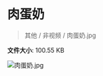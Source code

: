 # 肉蛋奶

> 其他 / 非视频 / 肉蛋奶.jpg

**文件大小**: 100.55 KB

<img src="https://file.hsyhx.top/video/其他/非视频/肉蛋奶.jpg"  alt="肉蛋奶.jpg" />